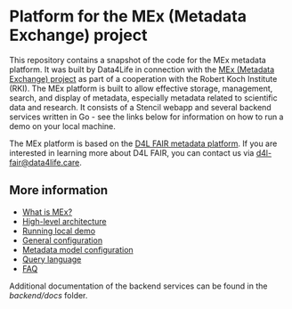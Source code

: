 # Platform for the MEx (Metadata Exchange) project

This repository contains a snapshot of the code for the MEx metadata platform.
It was built by Data4Life in connection with the [MEx (Metadata Exchange) project](https://www.data4life.care/en/projects/mex/) as part of a cooperation with the Robert Koch Institute (RKI).
The MEx platform is built to allow effective storage, management, search, and display of metadata, especially metadata related to scientific data and research. 
It consists of a Stencil webapp and several backend services written in Go - see the links below for information on how to run a demo on your local machine. 

The MEx platform is based on the [D4L FAIR metadata platform](https://www.data4life.care/de/d4l-fair/).
If you are interested in learning more about D4L FAIR, you can contact us via [d4l-fair@data4life.care](mailto:d4l-fair@data4life.care).

## More information

- [What is MEx?](./docs/what_is_mex.md)
- [High-level architecture](./docs/architecture.md)
- [Running local demo](./docs/local_setup.md)
- [General configuration](./docs/config.md)
- [Metadata model configuration](./docs/metadata_config.md)
- [Query language](./docs/query_language.md)
- [FAQ](./docs/faq.md)

Additional documentation of the backend services can be found in the _backend/docs_ folder.
